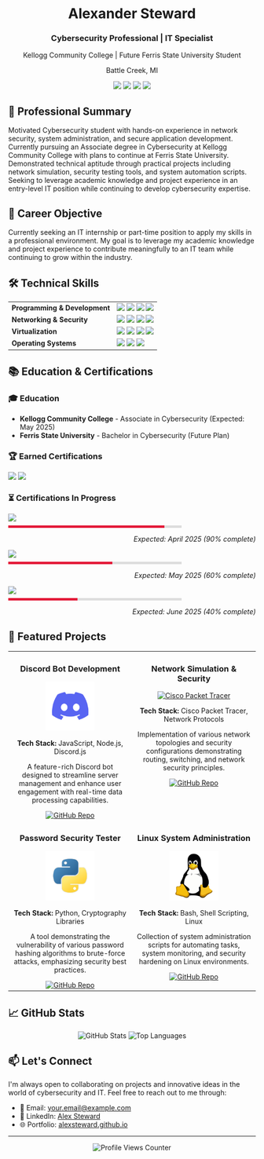 <div align="center">
  <h1>Alexander Steward</h1>
  <h3>Cybersecurity Professional | IT Specialist</h3>
  <p>Kellogg Community College | Future Ferris State University Student</p>
  <p>Battle Creek, MI</p>
  
  <div>
    <a href="https://www.linkedin.com/in/alex-steward-15782b22b/"><img src="https://img.shields.io/badge/-LinkedIn-0072b1?&style=for-the-badge&logo=linkedin&logoColor=white"/></a>
    <a href="mailto:your.email@example.com"><img src="https://img.shields.io/badge/-Email-D14836?style=for-the-badge&logo=gmail&logoColor=white"/></a>
    <a href="https://alexsteward.github.io"><img src="https://img.shields.io/badge/-Portfolio-4285F4?style=for-the-badge&logo=google-chrome&logoColor=white"/></a>
    <a href="https://github.com/alexsteward"><img src="https://img.shields.io/badge/-GitHub-181717?&style=for-the-badge&logo=github&logoColor=white"/></a>
  </div>
</div>

## 📄 Professional Summary

Motivated Cybersecurity student with hands-on experience in network security, system administration, and secure application development. Currently pursuing an Associate degree in Cybersecurity at Kellogg Community College with plans to continue at Ferris State University. Demonstrated technical aptitude through practical projects including network simulation, security testing tools, and system automation scripts. Seeking to leverage academic knowledge and project experience in an entry-level IT position while continuing to develop cybersecurity expertise.

## 🎯 Career Objective

Currently seeking an IT internship or part-time position to apply my skills in a professional environment. My goal is to leverage my academic knowledge and project experience to contribute meaningfully to an IT team while continuing to grow within the industry.

## 🛠️ Technical Skills

<table>
  <tr>
    <td><strong>Programming & Development</strong></td>
    <td>
      <img src="https://img.shields.io/badge/-JavaScript-F7DF1E?style=for-the-badge&logo=javascript&logoColor=black"/>
      <img src="https://img.shields.io/badge/-Python-3776AB?style=for-the-badge&logo=python&logoColor=white"/>
      <img src="https://img.shields.io/badge/-HTML5-E34F26?style=for-the-badge&logo=html5&logoColor=white"/>
      <img src="https://img.shields.io/badge/-CSS3-1572B6?style=for-the-badge&logo=css3&logoColor=white"/>
    </td>
  </tr>
  <tr>
    <td><strong>Networking & Security</strong></td>
    <td>
      <img src="https://img.shields.io/badge/-Wireshark-1679A7?&style=for-the-badge&logo=Wireshark&logoColor=white"/>
      <img src="https://img.shields.io/badge/-Nmap-4682B4?&style=for-the-badge&logo=protocols.io&logoColor=white"/>
      <img src="https://img.shields.io/badge/-Metasploit-4C4C4C?&style=for-the-badge&logo=metasploit&logoColor=white"/>
      <img src="https://img.shields.io/badge/-Cisco_Packet_Tracer-1BA0D7?&style=for-the-badge&logo=cisco&logoColor=white"/>
    </td>
  </tr>
  <tr>
    <td><strong>Virtualization</strong></td>
    <td>
      <img src="https://img.shields.io/badge/-VirtualBox-183A61?&style=for-the-badge&logo=virtualbox&logoColor=white"/>
      <img src="https://img.shields.io/badge/-Hyper--V-0078D7?&style=for-the-badge&logo=windows&logoColor=white"/>
      <img src="https://img.shields.io/badge/-VMware-607078?&style=for-the-badge&logo=vmware&logoColor=white"/>
      <img src="https://img.shields.io/badge/-Proxmox-8A8B8E?&style=for-the-badge&logo=proxmox&logoColor=white"/>
    </td>
  </tr>
  <tr>
    <td><strong>Operating Systems</strong></td>
    <td>
      <img src="https://img.shields.io/badge/-Linux-FCC624?&style=for-the-badge&logo=linux&logoColor=black"/>
      <img src="https://img.shields.io/badge/-Windows-0078D6?&style=for-the-badge&logo=windows&logoColor=white"/>
      <img src="https://img.shields.io/badge/-Kali_Linux-557C94?&style=for-the-badge&logo=kali-linux&logoColor=white"/>
    </td>
  </tr>
</table>

## 📚 Education & Certifications

<div>
  <h3>🎓 Education</h3>
  <ul>
    <li><strong>Kellogg Community College</strong> - Associate in Cybersecurity (Expected: May 2025)</li>
    <li><strong>Ferris State University</strong> - Bachelor in Cybersecurity (Future Plan)</li>
  </ul>
  
  <h3>🏆 Earned Certifications</h3>
  <img src="https://img.shields.io/badge/-CompTIA_ITF+-E31837?&style=for-the-badge&logo=comptia&logoColor=white"/>
  <img src="https://img.shields.io/badge/-CompTIA_A+_Core_1-E31837?&style=for-the-badge&logo=comptia&logoColor=white"/>
  
  <h3>⏳ Certifications In Progress</h3>
  <div>
    <img src="https://img.shields.io/badge/-CompTIA_A+_Core_2-E31837?&style=for-the-badge&logo=comptia&logoColor=white"/>
    <div style="width:70%;height:5px;background-color:#ddd;margin:5px 0;">
      <div style="width:90%;height:5px;background-color:#E31837;"></div>
    </div>
    <p align="right"><i>Expected: April 2025 (90% complete)</i></p>
  </div>
  
  <div>
    <img src="https://img.shields.io/badge/-CompTIA_Network+-E31837?&style=for-the-badge&logo=comptia&logoColor=white"/>
    <div style="width:70%;height:5px;background-color:#ddd;margin:5px 0;">
      <div style="width:60%;height:5px;background-color:#E31837;"></div>
    </div>
    <p align="right"><i>Expected: May 2025 (60% complete)</i></p>
  </div>
  
  <div>
    <img src="https://img.shields.io/badge/-CompTIA_Security+-E31837?&style=for-the-badge&logo=comptia&logoColor=white"/>
    <div style="width:70%;height:5px;background-color:#ddd;margin:5px 0;">
      <div style="width:40%;height:5px;background-color:#E31837;"></div>
    </div>
    <p align="right"><i>Expected: June 2025 (40% complete)</i></p>
  </div>
</div>

## 🚀 Featured Projects

<table>
  <tr>
    <td width="50%" valign="top">
      <h3 align="center">Discord Bot Development</h3>
      <div align="center">
        <a href="https://github.com/alexsteward/Discord-Bot/tree/main" target="_blank">
          <img src="https://raw.githubusercontent.com/github/explore/2a3ce46f963399611d8e2054bb0ce9a4b539296a/topics/discord/discord.png" width="100" alt="Discord Bot"/>
        </a>
        <p><strong>Tech Stack:</strong> JavaScript, Node.js, Discord.js</p>
        <p>A feature-rich Discord bot designed to streamline server management and enhance user engagement with real-time data processing capabilities.</p>
        <a href="https://github.com/alexsteward/Discord-Bot/tree/main" target="_blank">
          <img src="https://img.shields.io/badge/-GitHub_Repo-181717?&style=for-the-badge&logo=github&logoColor=white" alt="GitHub Repo"/>
        </a>
      </div>
    </td>
    <td width="50%" valign="top">
      <h3 align="center">Network Simulation & Security</h3>
      <div align="center">
        <a href="https://github.com/alexsteward/cisco-packet-tracer" target="_blank">
          <img src="https://img.icons8.com/color/452/cisco-router.png" width="100" alt="Cisco Packet Tracer"/>
        </a>
        <p><strong>Tech Stack:</strong> Cisco Packet Tracer, Network Protocols</p>
        <p>Implementation of various network topologies and security configurations demonstrating routing, switching, and network security principles.</p>
        <a href="https://github.com/alexsteward/cisco-packet-tracer" target="_blank">
          <img src="https://img.shields.io/badge/-GitHub_Repo-181717?&style=for-the-badge&logo=github&logoColor=white" alt="GitHub Repo"/>
        </a>
      </div>
    </td>
  </tr>
  <tr>
    <td width="50%" valign="top">
      <h3 align="center">Password Security Tester</h3>
      <div align="center">
        <a href="https://github.com/alexsteward/Password-Security-Tester" target="_blank">
          <img src="https://raw.githubusercontent.com/github/explore/80688e429a7d4ef2fca1e82350fe8e3517d3494d/topics/python/python.png" width="100" alt="Python Security Tool"/>
        </a>
        <p><strong>Tech Stack:</strong> Python, Cryptography Libraries</p>
        <p>A tool demonstrating the vulnerability of various password hashing algorithms to brute-force attacks, emphasizing security best practices.</p>
        <a href="https://github.com/alexsteward/Password-Security-Tester" target="_blank">
          <img src="https://img.shields.io/badge/-GitHub_Repo-181717?&style=for-the-badge&logo=github&logoColor=white" alt="GitHub Repo"/>
        </a>
      </div>
    </td>
    <td width="50%" valign="top">
      <h3 align="center">Linux System Administration</h3>
      <div align="center">
        <a href="https://github.com/alexsteward/LinuxScripts" target="_blank">
          <img src="https://raw.githubusercontent.com/github/explore/80688e429a7d4ef2fca1e82350fe8e3517d3494d/topics/linux/linux.png" width="100" alt="Linux Scripts"/>
        </a>
        <p><strong>Tech Stack:</strong> Bash, Shell Scripting, Linux</p>
        <p>Collection of system administration scripts for automating tasks, system monitoring, and security hardening on Linux environments.</p>
        <a href="https://github.com/alexsteward/LinuxScripts" target="_blank">
          <img src="https://img.shields.io/badge/-GitHub_Repo-181717?&style=for-the-badge&logo=github&logoColor=white" alt="GitHub Repo"/>
        </a>
      </div>
    </td>
  </tr>
</table>

## 📈 GitHub Stats

<div align="center">
  <img src="https://github-readme-stats.vercel.app/api?username=alexsteward&show_icons=true&count_private=true&hide=issues&theme=radical" alt="GitHub Stats" height="170"/>
  <img src="https://github-readme-stats.vercel.app/api/top-langs/?username=alexsteward&layout=compact&theme=radical" alt="Top Languages" height="170"/>
</div>

## 📫 Let's Connect

I'm always open to collaborating on projects and innovative ideas in the world of cybersecurity and IT. Feel free to reach out to me through:

- 📧 Email: [your.email@example.com](mailto:your.email@example.com)
- 💼 LinkedIn: [Alex Steward](https://www.linkedin.com/in/alex-steward-15782b22b/)
- 🌐 Portfolio: [alexsteward.github.io](https://alexsteward.github.io)

---

<div align="center">
  <img src="https://komarev.com/ghpvc/?username=alexsteward&color=blueviolet&style=flat-square&label=Profile+Views" alt="Profile Views Counter"/>
</div>
